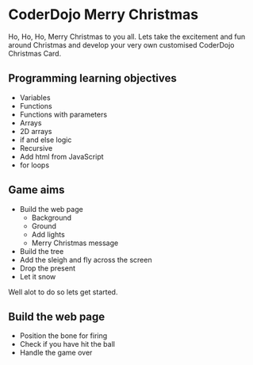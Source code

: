 CoderDojo Merry Christmas
==========================

Ho, Ho, Ho, Merry Christmas to you all.  Lets take the excitement and fun
around Christmas and develop your very own customised CoderDojo Christmas Card.

## Programming learning objectives
* Variables
* Functions
* Functions with parameters
* Arrays
* 2D arrays
* if and else logic
* Recursive
* Add html from JavaScript
* for loops

## Game aims
* Build the web page
	* Background
	* Ground
	* Add lights
	* Merry Christmas message
* Build the tree
* Add the sleigh and fly across the screen
* Drop the present
* Let it snow

Well alot to do so lets get started.

## Build the web page
* Position the bone for firing
* Check if you have hit the ball
* Handle the game over
